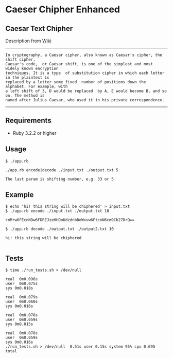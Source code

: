 # Caeser Chipher Enhanced

## Caesar Text Chipher

Description from [Wiki](https://en.wikipedia.org/wiki/Caesar_cipher)

***
```
In cryptography, a Caesar cipher, also known as Caesar's cipher, the shift cipher, 
Caesar's code,  or Caesar shift, is one of the simplest and most widely known encryption
techniques. It is a type  of substitution cipher in which each letter in the plaintext is
replaced by a letter some fixed  number of positions down the alphabet. For example, with 
a left shift of 3, D would be replaced  by A, E would become B, and so on. The method is 
named after Julius Caesar, who used it in his private correspondence.
```
***

## Requirements

* Ruby 3.2.2 or higher

## Usage

```
$ ./app.rb

./app.rb encode|decode ./input.txt ./output.txt 5

The last param is shifting number, e.g. 33 or 5
```


## Example

```
$ echo 'hi! this string will be chiphered' > input.txt  
$ ./app.rb encode ./input.txt ./output.txt 10

cnMrw6FEcnNDw6FDREJzeHHDoUdzdnbDoWxvw6FtcnN6cm9Cb27DrQ==

$ ./app.rb decode ./output.txt ./output2.txt 10 

hi! this string will be chiphered


```

## Tests

```
$ time ./run_tests.sh > /dev/null

real  0m0.096s
user  0m0.075s
sys 0m0.018s

real  0m0.079s
user  0m0.060s
sys 0m0.016s

real  0m0.078s
user  0m0.059s
sys 0m0.015s

real  0m0.078s
user  0m0.059s
sys 0m0.016s
./run_tests.sh > /dev/null  0.51s user 0.15s system 95% cpu 0.695 total
```


